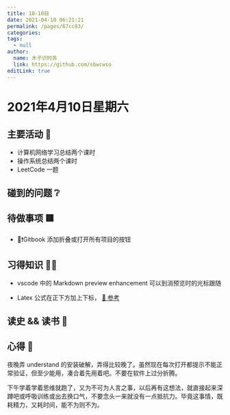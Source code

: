 ```yaml
---
title: 10-10日
date: 2021-04-10 06:21:21
permalink: /pages/67cc83/
categories: 
tags: 
  - null
author: 
  name: 木子识时务
  link: https://github.com/sbwcwso
editLink: true
---
```

# 2021年4月10日星期六

## 主要活动 🏃

* 计算机网络学习总结两个课时
* 操作系统总结两个课时
* LeetCode 一题

## 碰到的问题 ❔

## 待做事项 🟥

<!-- TODO:重要事项：gitbook 功能添加-->
* 🔲❗Gitbook 添加折叠或打开所有项目的按钮

## 习得知识 🧑‍💻

* vscode 中的 Markdown preview enhancement 可以到消预览时的光标跟随

<!-- TODO:总结 Latex -->
* Latex 公式在正下方加上下标， [🔗 参考](https://simochen.github.io/2016/10/24/latex-under-equation/)

## 读史 && 读书 📖

## 心得 🤔

夜晚弄 understand 的安装破解，弄得比较晚了。虽然现在每次打开都提示不能正常验证，但至少能用，凑合着先用着吧。不要在软件上过分折腾。

下午学着学着思维就跑了，又为不可为人言之事，以后再有这想法，就直接起来深蹲吧或呼吸训练或出去换口气，不要念头一来就没有一点抵抗力。毕竟这事情，既耗精力，又耗时间，能不为则不为。
